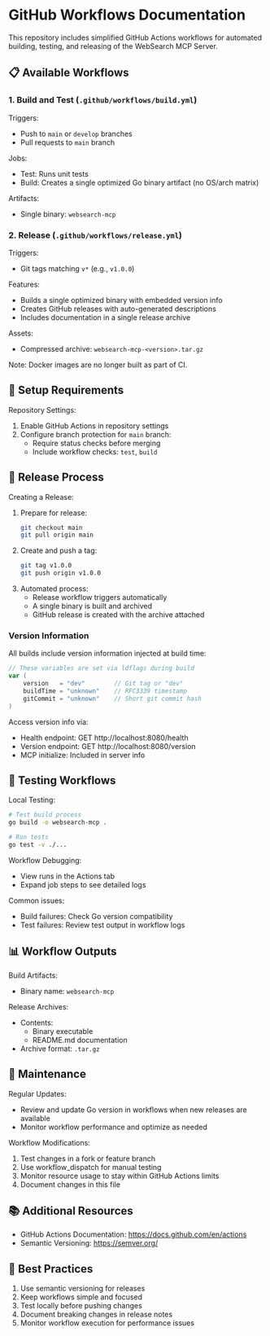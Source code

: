 # GitHub Workflows Documentation

This repository includes simplified GitHub Actions workflows for automated building, testing, and releasing of the WebSearch MCP Server.

## 📋 Available Workflows

### 1. Build and Test (`.github/workflows/build.yml`)

Triggers:
- Push to `main` or `develop` branches
- Pull requests to `main` branch

Jobs:
- Test: Runs unit tests
- Build: Creates a single optimized Go binary artifact (no OS/arch matrix)

Artifacts:
- Single binary: `websearch-mcp`

### 2. Release (`.github/workflows/release.yml`)

Triggers:
- Git tags matching `v*` (e.g., `v1.0.0`)

Features:
- Builds a single optimized binary with embedded version info
- Creates GitHub releases with auto-generated descriptions
- Includes documentation in a single release archive

Assets:
- Compressed archive: `websearch-mcp-<version>.tar.gz`

Note: Docker images are no longer built as part of CI.

## 🔧 Setup Requirements

Repository Settings:
1. Enable GitHub Actions in repository settings
2. Configure branch protection for `main` branch:
   - Require status checks before merging
   - Include workflow checks: `test`, `build`

## 🚀 Release Process

Creating a Release:
1. Prepare for release:
   ```bash
   git checkout main
   git pull origin main
   ```
2. Create and push a tag:
   ```bash
   git tag v1.0.0
   git push origin v1.0.0
   ```
3. Automated process:
   - Release workflow triggers automatically
   - A single binary is built and archived
   - GitHub release is created with the archive attached

### Version Information

All builds include version information injected at build time:

```go
// These variables are set via ldflags during build
var (
    version   = "dev"        // Git tag or "dev"
    buildTime = "unknown"    // RFC3339 timestamp
    gitCommit = "unknown"    // Short git commit hash
)
```

Access version info via:
- Health endpoint: GET http://localhost:8080/health
- Version endpoint: GET http://localhost:8080/version
- MCP initialize: Included in server info

## 🧪 Testing Workflows

Local Testing:

```bash
# Test build process
go build -o websearch-mcp .

# Run tests
go test -v ./...
```

Workflow Debugging:
- View runs in the Actions tab
- Expand job steps to see detailed logs

Common issues:
- Build failures: Check Go version compatibility
- Test failures: Review test output in workflow logs

## 📊 Workflow Outputs

Build Artifacts:
- Binary name: `websearch-mcp`

Release Archives:
- Contents:
  - Binary executable
  - README.md documentation
- Archive format: `.tar.gz`

## 🔄 Maintenance

Regular Updates:
- Review and update Go version in workflows when new releases are available
- Monitor workflow performance and optimize as needed

Workflow Modifications:
1. Test changes in a fork or feature branch
2. Use workflow_dispatch for manual testing
3. Monitor resource usage to stay within GitHub Actions limits
4. Document changes in this file

## 📚 Additional Resources

- GitHub Actions Documentation: https://docs.github.com/en/actions
- Semantic Versioning: https://semver.org/

## 🎯 Best Practices

1. Use semantic versioning for releases
2. Keep workflows simple and focused
3. Test locally before pushing changes
4. Document breaking changes in release notes
5. Monitor workflow execution for performance issues
